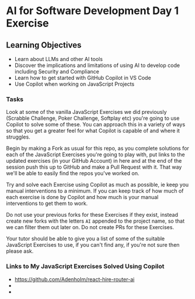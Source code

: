 # AI for Software Development Day 1 Exercise

## Learning Objectives

- Learn about LLMs and other AI tools
- Discover the implications and limitations of using AI to develop code including Security and Compliance
- Learn how to get started with GitHub Copilot in VS Code
- Use Copilot when working on JavaScript Projects

### Tasks

Look at some of the vanilla JavaScript Exercises we did previously (Scrabble Challenge, Poker Challenge, Softplay etc) you're going to use Copilot to solve some of these. You can approach this in a variety of ways so that you get a greater feel for what Copilot is capable of and where it struggles.

Begin by making a Fork as usual for this repo, as you complete solutions for each of the JavaScript Exercises you're going to play with, put links to the updated exercises (in your GitHub Account) in here and at the end of the session push this up to GitHub and make a Pull Request with it. That way we'll be able to easily find the repos you've worked on.

Try and solve each Exercise using Copilot as much as possible, ie keep you manual interventions to a minimum. If you can keep track of how much of each exercise is done by Copilot and how much is your manual interventions to get them to work.

Do not use your previous forks for these Exercises if they exist, instead create new forks with the letters `AI` appended to the project name, so that we can filter them out later on. Do not create PRs for these Exercises.

Your tutor should be able to give you a list of some of the suitable JavaScript Exercises to use, if you can't find any, if you're not sure then please ask.

### Links to My JavaScript Exercises Solved Using Copilot

- https://github.com/Adenholm/react-hire-router-ai
-
-
